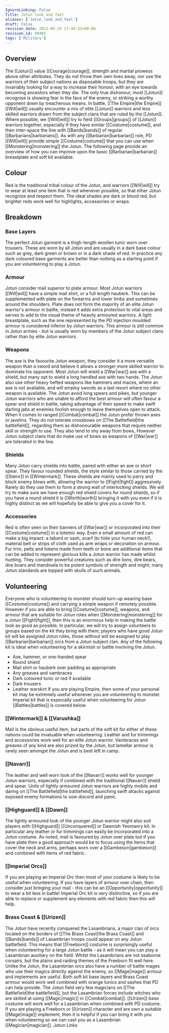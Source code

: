 ```yaml
---
IgnoreLinking: False
Title: Jotun look and feel
aliases: ['Jotun_look_and_feel']
draft: False
revision_date: 2022-05-24 17:44:33+00:00
revision_id: 90465
tags: ['Military']
---
```


## Overview
The [[Jotun]] value [[Courage|courage]], strength and martial prowess above other attributes. They do not throw their own lives away, nor use the warriors of their subject nations as disposable troops, but they are invariably looking for a way to increase their honour, with an eye towards becoming ancestors when they die. The only true dishonour, most [[Jotun]] recognise is showing fear in the face of the enemy, or striking a worthy opponent down by treacherous means.
In battle, [[The Empire|the Empire]] [[Will|will]] usually encounter a mix of elite [[Jotun]] warriors and less skilled warriors drawn from the subject clans that are ruled by the [[Jotun]]. Where possible, we [[Will|will]] try to field [[Groups|groups]] of [[Jotun]] warriors together, especially if they have similar [[Costume|costume]], and then inter-space the line with [[Bands|bands]] of regular [[Barbarians|barbarians]].
As with any [[Barbarian|barbarian]] role, PD [[Will|will]] provide simple [[Costume|costume]] that you can use when [[Monstering|monstering]] the Jotun. The following page provide an overview of how you can improve upon the basic [[Barbarian|barbarian]] breastplate and soft kit available.
## Colour
Red is the traditional tribal colour of the Jotun, and warriors [[Will|will]] try to wear at least one item that is red whenever possible, so that other Jotun recognize and respect them. The ideal shades are dark or blood red, but brighter reds work well for highlights, accessories or wraps.
## Breakdown
### Base Layers
The perfect Jotun garment is a thigh-length woollen tunic worn over trousers. These are worn by all Jotun and are usually in a dark base colour such as grey, dark green or brown or in a dark shade of red. In practice any dark coloured base garments are better than nothing as a starting point if you are volunteering to play a Jotun.
### Armour
Jotun consider mail superior to plate armour. Most Jotun warriors [[Will|will]] have a simple mail shirt, or a full length hauberk. This can be supplemented with plate on the forearms and lower limbs and sometimes around the shoulders. Plate does not form the majority of an elite Jotun warrior's armour in battle, instead it adds extra protection to vital areas and serves to add to the visual theme of heavily armoured warriors.
A light breastplate, such as the one represented by the PD injection moulded armour is considered inferior by Jotun warriors. This armour is still common in Jotun armies - but is usually worn by members of the Jotun subject clans rather than by elite Jotun warriors.
### Weapons
The axe is the favourite Jotun weapon, they consider it a more versatile weapon than a sword and believe it allows a stronger more skilled warrior to dominate his opponent. Most Jotun will wield a [[War|war]] axe with a shield, but many opt to wield a long handled axe with two hands. The Jotun also use other heavy hefted weapons like hammers and maces, where an axe is not available, and will employ swords as a last resort where no other weapon is available.
The Jotun avoid long spears and pikes, but younger Jotun warriors who are unable to afford the best armour will often favour a spear and shield in battle, taking advantage of their speed to make swift darting jabs at enemies foolish enough to leave themselves open to attack.
When it comes to ranged [[Combat|combat]] the Jotun prefer thrown axes or javelins. They do not tolerate crossbows on [[The Battlefield|the battlefield]], regarding them as dishonourable weapons that require neither skill or strength to use. They also tend to shy away from bows, However Jotun subject clans that do make use of bows as weapons of [[War|war]] are tolerated in the line.
### Shields
Many Jotun carry shields into battle, paired with either an axe or short spear. They favour rounded shields, the style similar to those carried by the [[Steinr]] in [[Wintermark]]. These shields are mainly used to parry and block enemy blows with, allowing the warrior to [[Fight|fight]] aggressively. Rarely do they use them to form a strong wall of interlocking shields.
We will try to make sure we have enough red shield covers for round shields, so if you have a round shield it is [[Worth|worth]] bringing it with you even if it is highly distinct as we will hopefully be able to give you a cover for it.
### Accessories
Red is often seen on their banners of [[War|war]] or incorporated into their [[Costume|costume]] in a totemic way. Even a small amount of red can make a big impact: a tabard or sash, scarf (to hide your human neck!), material belt or strips of cloth used as arm wraps or decoration on armour.
Fur trim, pelts and tokens made from teeth or bone are additional items that can be added to represent glorious kills a Jotun warrior has made whilst hunting. They consider powerful creatures such as dire lions, dire bears, dire boars and mandowla to be potent symbols of strength and might; many Jotun standards are topped with skulls of such animals.
## Volunteering
Everyone who is volunteering to monster should turn-up wearing base [[Costume|costume]] and carrying a simple weapon if remotely possible. However if you are able to bring [[Costume|costume]], weapons, and armour that are suitable for Jotun roles when [[Monstering|monstering]] for a Jotun [[Fight|fight]], then this is an enormous help in making the battle look as good as possible. In particular, we will try to assign volunteers to groups based on the kit they bring with them; players who have good Jotun kit will be assigned Jotun roles, those without will be assigned to play [[Barbarian|barbarian]] orcs from a Jotun subject clan.
Any of the following kit is ideal when volunteering for a skirmish or battle involving the Jotun.
* Axe, hammer, or one-handed spear
* Round shield
* Mail shirt or hauberk over padding as appropriate
* Any greaves and vambraces
* Dark coloured tunic or red if available
* Dark trousers
* Leather warskirt
If you are playing Empire, then some of your personal kit may be extremely useful whenever you are volunteering to monster. Imperial kit that is especially useful when volunteering for Jotun [[Battles|battles]] is covered below.
### [[Wintermark]] & [[Varushka]]
Mail is the obvious useful item, but parts of the soft kit for either of these nations could be invaluable when volunteering. Leather and fur trimmings and accessories work well for an elite Jotun warrior. Vambraces and greaves of any kind are also prized by the Jotun, but lamellar armour is rarely seen amongst the Jotun and is best left in camp.
### [[Navarr]]
The leather and well worn look of the [[Navarr]] works well for younger Jotun warriors, especially if combined with the traditional [[Navarr]] shield and spear. Units of lightly armoured Jotun warriors are highly mobile and daring on [[The Battlefield|the battlefield]], launching swift attacks against exposed enemy formations to sow discord and panic. 
### [[Highguard]] & [[Dawn]]
The lightly armoured look of the younger Jotun warrior might also suit players with [[Highguard]] [[Unconquered]] or Dawnish Yeomanry kit. In particular any leather or fur trimmings can easily be incorporated into a Jotun costume. As noted, mail is favoured by Jotun over plate but if you have plate then a good approach would be to focus using the items that cover the neck and arms, perhaps worn over a [[Gambeson|gambeson]] and combined with items of red fabric. 
### [[Imperial Orcs]]
If you are playing an Imperial Orc then most of your costume is likely to be useful when volunteering. If you have layers of armour over chain, then consider just bringing your mail - this can be an [[Opportunity|opportunity]] to wear a bit less in battle! Imperial Orc kit is very distinctive, so if you are able to replace or supplement any elements with red fabric then this will help.
### Brass Coast & [[Urizen]]
The Jotun have recently conquered the Lasambrians, a major clan of orcs located on the borders of [[The Brass Coast|the Brass Coast]] and [[Bands|bands]] of Lasambrian troops could appear on any Jotun battlefield. This means that [[Freeborn]] costume is surprisingly useful when volunteering for a large Jotun battle - as it will mean you can play a Lasambrian auxiliary on the field. Whilst the Lasambrians are not seaborne corsairs, but the plains and raiding themes of the Freeborn fit well here. Unlike the Jotun, the Lasambrian orcs also have a number of battle mages who use their magics directly against the enemy, so [[Mage|mage]] armour and implements are useful. Both soft kit base layers and Brass Coast armour would work well combined with orange tunics and sashes that PD can help provide.
The Jotun field very few magicians on [[The Battlefield|the battlefield]], but the Lasambrian forces include witches who are skilled at using [[Magic|magic]] in [[Combat|combat]]. [[Urizen]] base costume will work well for a Lasambrian when combined with PD costume. If you are playing a Freeborn or [[Urizen]] character and are own a suitable [[Mage|mage]] implement, then it is helpful if you can bring it with you when volunteering so we can cast you as a Lasambrian [[Magician|magician]].
Jotun Links